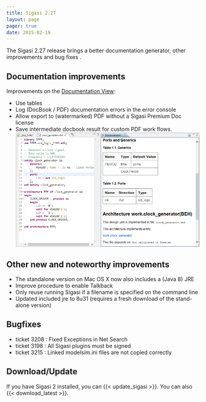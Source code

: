 ```yaml
---
title: Sigasi 2.27
layout: page
pager: true
date: 2015-02-19
---
```


The Sigasi 2.27 release brings a better documentation generator, other improvements and bug fixes .


## Documentation improvements

Improvements on the [Documentation View](/manual/views#documentation-view):

* Use tables
* Log (DocBook / PDF) documentation errors in the error console
* Allow export to (watermarked) PDF without a Sigasi Premium Doc license
* Save intermediate docbook result for custom PDF work flows.
![Improved documentation generation](2.27/documentation.png "Improved documentation generation")

## Other new and noteworthy improvements

* The standalone version on Mac OS X now also includes a (Java 8) JRE
* Improve procedure to enable Talkback
* Only reuse running Sigasi if a filename is specified on the command line
* Updated included jre to 8u31 (requires a fresh download of the stand-alone version)

## Bugfixes

* ticket 3208 : Fixed Exceptions in Net Search
* ticket 3198 : All Sigasi plugins must be signed
* ticket 3215 : Linked modelsim.ini files are not copied correctly

## Download/Update

If you have Sigasi 2 installed, you can {{< update_sigasi >}}. You can also {{< download_latest >}}.
